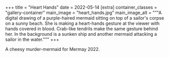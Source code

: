 +++
title = "Heart Hands"
date = 2022-05-14
[extra]
container_classes = "gallery-container"
main_image = "heart_hands.jpg"
main_image_alt = """A digital drawing of a purple-haired mermaid sitting on top
of a sailor's corpse on a sunny beach. She is making a heart-hands gesture at
the viewer with hands covered in blood. Crab-like tendrils make the same
gesture behind her. In the background is a sunken ship and another mermaid
attacking a sailor in the water."""
+++

A cheesy murder-mermaid for Mermay 2022.
